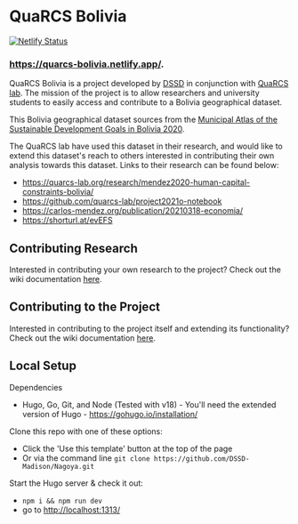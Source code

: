 # QuaRCS Bolivia
[![Netlify Status](https://api.netlify.com/api/v1/badges/0251fa43-75ea-4387-a5a2-f5fea9fbc3e8/deploy-status)](https://app.netlify.com/sites/quarcs-bolivia/deploys)
### https://quarcs-bolivia.netlify.app/.

QuaRCS Bolivia is a project developed by [DSSD](https://dssdglobal.org/) in conjunction with [QuaRCS lab](https://quarcs-lab.org/). The mission of the project is to allow researchers and university students to easily access and contribute to a Bolivia geographical dataset. 

This Bolivia geographical dataset sources from the [Municipal Atlas of the Sustainable Development Goals in Bolivia 2020](https://sdsnbolivia.org/Atlas/). 

The QuaRCS lab have used this dataset in their research, and would like to extend this dataset's reach to others interested in contributing their own analysis towards this dataset. Links to their research can be found below:
- https://quarcs-lab.org/research/mendez2020-human-capital-constraints-bolivia/
- https://github.com/quarcs-lab/project2021o-notebook
- https://carlos-mendez.org/publication/20210318-economia/
- https://shorturl.at/evEFS
  
## Contributing Research
Interested in contributing your own research to the project? Check out the wiki documentation [here](https://github.com/DSSD-Madison/Nagoya/wiki/How-to-Contribute:-Stories).

## Contributing to the Project
Interested in contributing to the project itself and extending its functionality? Check out the wiki documentation [here](https://github.com/DSSD-Madison/Nagoya/wiki/How-to-Contribute:-Project).

## Local Setup
Dependencies
- Hugo, Go, Git, and Node (Tested with v18) - You'll need the extended version of Hugo - https://gohugo.io/installation/

Clone this repo with one of these options:
- Click the 'Use this template' button at the top of the page
- Or via the command line `git clone https://github.com/DSSD-Madison/Nagoya.git`


Start the Hugo server & check it out:
- `npm i && npm run dev`
- go to [http://localhost:1313/](http://localhost:1313/)
